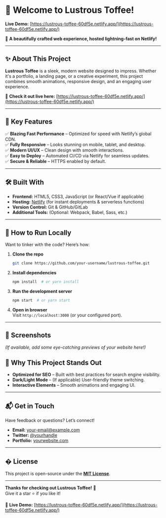 # 🚀 **Welcome to Lustrous Toffee!**  
**Live Demo:** [https://lustrous-toffee-60df5e.netlify.app/](https://lustrous-toffee-60df5e.netlify.app/)  

🌟 **A beautifully crafted web experience, hosted lightning-fast on Netlify!**  

---

## ✨ **About This Project**  

**Lustrous Toffee** is a sleek, modern website designed to impress. Whether it's a portfolio, a landing page, or a creative experiment, this project combines smooth animations, responsive design, and an engaging user experience.  

🔗 **Check it out live here:** [https://lustrous-toffee-60df5e.netlify.app/](https://lustrous-toffee-60df5e.netlify.app/)  

---

## 🎯 **Key Features**  

✅ **Blazing Fast Performance** – Optimized for speed with Netlify’s global CDN.  
✅ **Fully Responsive** – Looks stunning on mobile, tablet, and desktop.  
✅ **Modern UI/UX** – Clean design with smooth interactions.  
✅ **Easy to Deploy** – Automated CI/CD via Netlify for seamless updates.  
✅ **Secure & Reliable** – HTTPS enabled by default.  

---

## 🛠 **Built With**  

- **Frontend:** HTML5, CSS3, JavaScript (or React/Vue if applicable)  
- **Hosting:** [Netlify](https://www.netlify.com/) (for instant deployments & serverless functions)  
- **Version Control:** Git & GitHub/GitLab  
- **Additional Tools:** (Optional: Webpack, Babel, Sass, etc.)  

---

## 🚀 **How to Run Locally**  

Want to tinker with the code? Here’s how:  

1. **Clone the repo**  
   ```bash
   git clone https://github.com/your-username/lustrous-toffee.git
   ```
2. **Install dependencies**  
   ```bash
   npm install  # or yarn install
   ```
3. **Run the development server**  
   ```bash
   npm start  # or yarn start
   ```
4. **Open in browser**  
   Visit `http://localhost:3000` (or your configured port).  

---

## 📸 **Screenshots**  

*(If available, add some eye-catching previews of your website here!)*  


## 🌟 **Why This Project Stands Out**  

- **Optimized for SEO** – Built with best practices for search engine visibility.  
- **Dark/Light Mode** – (If applicable) User-friendly theme switching.  
- **Interactive Elements** – Smooth animations and engaging UI.  

---

## 📬 **Get in Touch**  

Have feedback or questions? Let’s connect!  

- **Email:** your-email@example.com  
- **Twitter:** [@yourhandle](https://twitter.com/yourhandle)  
- **Portfolio:** [yourwebsite.com](https://yourwebsite.com)  

---

## � **License**  

This project is open-source under the **[MIT License](https://opensource.org/licenses/MIT)**.  

---

**Thanks for checking out Lustrous Toffee!** 🎉  
Give it a star ⭐ if you like it!  

🔗 **Live Demo:** [https://lustrous-toffee-60df5e.netlify.app/](https://lustrous-toffee-60df5e.netlify.app/)  
